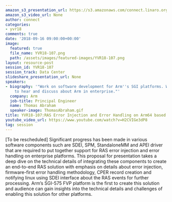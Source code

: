 ```yaml
---
amazon_s3_presentation_url: https://s3.amazonaws.com/connect.linaro.org/yvr18/presentations/yvr18-107.pdf
amazon_s3_video_url: None
author: connect
categories:
- yvr18
comments: true
date: '2018-09-16 09:00:00+00:00'
image:
  featured: true
  file_name: YVR18-107.png
  path: /assets/images/featured-images/YVR18-107.png
layout: resource-post
session_id: YVR18-107
session_track: Data Center
slideshare_presentation_url: None
speakers:
- biography: '"Work on software development for Arm''s SGI platforms. Would be interested
    to hear and discuss about Arm in enterprise."'
  company: Arm
  job-title: Principal Engineer
  name: Thomas Abraham
  speaker-image: ThomasAbraham.gif
title: YVR18-107:RAS Error Injection and Error Handling on Arm64 based platforms
youtube_video_url: https://www.youtube.com/watch?v=H2CVIGe3dP8
tag: session
---
```


[To be rescheduled] Significant progress has been made in various software components such are SDEI, SPM, StandaloneMM and APEI driver that are required to put together support for RAS error injection and error handling on enterprise platforms. This proposal for presentation takes a deep dive on the technical details of integrating these components to create an end-to-end RAS solution with emphasis on details about error injection, firmware-first error handling methodology, CPER record creation and notifying linux using SDEI interface about the RAS events for further processing. Arm’s SGI-575 FVP platform is the first to create this solution and audience can gain insights into the technical details and challenges of enabling this solution for other platforms.
